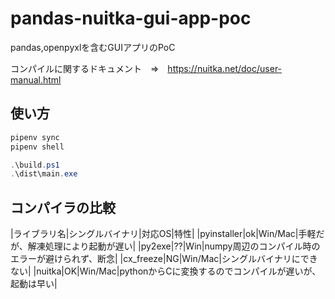 # pandas-nuitka-gui-app-poc
pandas,openpyxlを含むGUIアプリのPoC

コンパイルに関するドキュメント　⇒　https://nuitka.net/doc/user-manual.html

## 使い方
```Powershell
pipenv sync
pipenv shell

.\build.ps1
.\dist\main.exe
```

## コンパイラの比較
|ライブラリ名|シングルバイナリ|対応OS|特性|
|pyinstaller|ok|Win/Mac|手軽だが、解凍処理により起動が遅い|
|py2exe|??|Win|numpy周辺のコンパイル時のエラーが避けられず、断念|
|cx_freeze|NG|Win/Mac|シングルバイナリにできない|
|nuitka|OK|Win/Mac|pythonからCに変換するのでコンパイルが遅いが、起動は早い|